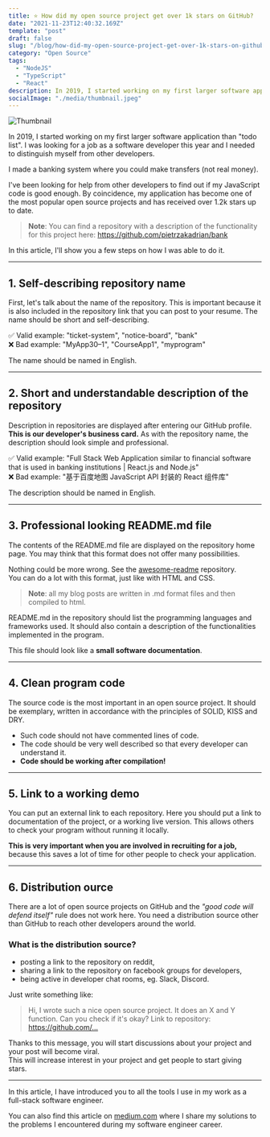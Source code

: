 ```yaml
---
title: ⭐️ How did my open source project get over 1k stars on GitHub?
date: "2021-11-23T12:40:32.169Z"
template: "post"
draft: false
slug: "/blog/how-did-my-open-source-project-get-over-1k-stars-on-github"
category: "Open Source"
tags:
  - "NodeJS"
  - "TypeScript"
  - "React"
description: In 2019, I started working on my first larger software application than "todo list". I was looking for a job as a software developer this year and I needed to distinguish myself from other developers. I made a banking system where you could make transfers (not real money). I've been looking for help from other developers to find out if my JavaScript code is good enough. By coincidence, my application has become one of the most popular open source projects and has received over 1.2k stars up to date.
socialImage: "./media/thumbnail.jpeg"
---
```


![Thumbnail](/media/thumbnail.jpeg)

In 2019, I started working on my first larger software application than "todo list". I was looking for a job as a software developer this year and I needed to distinguish myself from other developers.

I made a banking system where you could make transfers (not real money).

I've been looking for help from other developers to find out if my JavaScript code is good enough. By coincidence, my application has become one of the most popular open source projects and has received over 1.2k stars up to date.

> **Note**: You can find a repository with a description of the functionality for this project here: https://github.com/pietrzakadrian/bank

In this article, I'll show you a few steps on how I was able to do it.

---

## 1. Self-describing repository name

First, let's talk about the name of the repository. This is important because it is also included in the repository link that you can post to your resume. The name should be short and self-describing.

✅ Valid example: "ticket-system", "notice-board", "bank"\
❌ Bad example: "MyApp30–1", "CourseApp1", "myprogram"

The name should be named in English.

---

## 2. Short and understandable description of the repository

Description in repositories are displayed after entering our GitHub profile. **This is our developer's business card.** As with the repository name, the description should look simple and professional.

✅ Valid example: "Full Stack Web Application similar to financial software that is used in banking institutions | React.js and Node.js"\
❌ Bad example: "基于百度地图 JavaScript API 封装的 React 组件库"

The description should be named in English.

---

## 3. Professional looking README.md file

The contents of the README.md file are displayed on the repository home page. You may think that this format does not offer many possibilities.

Nothing could be more wrong. See the [awesome-readme](https://github.com/matiassingers/awesome-readme) repository.\
You can do a lot with this format, just like with HTML and CSS.

> **Note**: all my blog posts are written in .md format files and then compiled to html.

README.md in the repository should list the programming languages and frameworks used. It should also contain a description of the functionalities implemented in the program.

This file should look like a **small software documentation**.

---

## 4. Clean program code

The source code is the most important in an open source project. It should be exemplary, written in accordance with the principles of SOLID, KISS and DRY.

- Such code should not have commented lines of code.
- The code should be very well described so that every developer can understand it.
- **Code should be working after compilation!**

---

## 5. Link to a working demo

You can put an external link to each repository. Here you should put a link to documentation of the project, or a working live version. This allows others to check your program without running it locally.

**This is very important when you are involved in recruiting for a job,**\
because this saves a lot of time for other people to check your application.

---

## 6. Distribution ource

There are a lot of open source projects on GitHub and the _"good code will defend itself"_ rule does not work here. You need a distribution source other than GitHub to reach other developers around the world.

### What is the distribution source?

- posting a link to the repository on reddit,
- sharing a link to the repository on facebook groups for developers,
- being active in developer chat rooms, eg. Slack, Discord.

Just write something like:

> Hi, I wrote such a nice open source project. It does an X and Y function.
> Can you check if it's okay? Link to repository: https://github.com/…

Thanks to this message, you will start discussions about your project and your post will become viral.\
This will increase interest in your project and get people to start giving stars.

---

In this article, I have introduced you to all the tools I use in my work as a full-stack software engineer.

You can also find this article on [medium.com](https://medium.com/@pietrzakadrian) where I share my solutions to the problems I encountered during my software engineer career.
